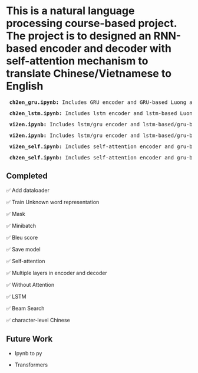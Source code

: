 # This is a natural language processing course-based project. The project is to designed an RNN-based encoder and decoder with self-attention mechanism to translate Chinese/Vietnamese to English

<pre>
 <b>ch2en_gru.ipynb:</b> Includes GRU encoder and GRU-based Luong attention/no attention model for Chinese to English translation.
</pre>


<pre>
 <b>ch2en_lstm.ipynb:</b> Includes lstm encoder and lstm-based Luong attention/no attention decoder model for Chinese to English translation.
</pre>

<pre>
 <b>vi2en.ipynb:</b> Includes lstm/gru encoder and lstm-based/gru-based Luong attention/no attention decoder model for Vietnamese to English translation.
</pre>


<pre>
 <b>vi2en.ipynb:</b> Includes lstm/gru encoder and lstm-based/gru-based Luong attention/no attention decoder model for Vietnamese to English translation.
</pre>


<pre>
 <b>vi2en_self.ipynb:</b> Includes self-attention encoder and gru-based decoder model for Vietnamese to English translation.
</pre>



<pre>
 <b>ch2en_self.ipynb:</b> Includes self-attention encoder and gru-based decoder model for Chinese to English translation.
</pre>


## Completed
:white_check_mark: Add dataloader

:white_check_mark: Train Unknown word representation

:white_check_mark: Mask

:white_check_mark: Minibatch

:white_check_mark: Bleu score

:white_check_mark: Save model

:white_check_mark: Self-attention

:white_check_mark: Multiple layers in encoder and decoder

:white_check_mark: Without Attention

:white_check_mark: LSTM

:white_check_mark: Beam Search

:white_check_mark: character-level Chinese

## Future Work
* Ipynb to py

* Transformers
